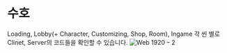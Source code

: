 # 수호

Loading, Lobby(+ Character, Customizing, Shop, Room), Ingame 각 씬 별로 Clinet, Server의 코드들을 확인할 수 있습니다.
![Web 1920 – 2](https://github.com/user-attachments/assets/82b1c983-748b-437f-8718-c682e35769cd)

